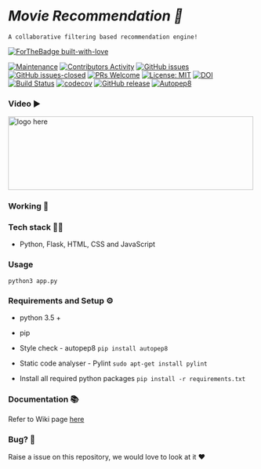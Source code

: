 # <i>Movie Recommendation 🎥 </i>
    A collaborative filtering based recommendation engine!


[![ForTheBadge built-with-love](http://ForTheBadge.com/images/badges/built-with-love.svg)](https://GitHub.com/ssp4all/)



[![Maintenance](https://img.shields.io/badge/Maintained%3F-yes-green.svg)](https://gitHub.com/git-ankit/MovieRecommender/graphs/commit-activity) [![Contributors Activity](https://img.shields.io/github/commit-activity/m/git-ankit/MovieRecommender)](https://github.com/git-ankit/MovieRecommender/pulse) [![GitHub issues](https://img.shields.io/github/issues/git-ankit/MovieRecommender.svg)](https://github.com/git-ankit/MovieRecommender/issues/) [![GitHub issues-closed](https://img.shields.io/github/issues-closed/git-ankit/MovieRecommender.svg)](https://github.com/git-ankit/MovieRecommender/issues?q=is%3Aissue+is%3Aclosed) [![PRs Welcome](https://img.shields.io/badge/PRs-welcome-brightgreen.svg?style=flat-square)](http://makeapullrequest.com) [![License: MIT](https://img.shields.io/badge/License-MIT-red.svg)](https://opensource.org/licenses/MIT) [![DOI](https://zenodo.org/badge/DOI/10.5281/zenodo.4127507.svg)](https://doi.org/10.5281/zenodo.4127507) [![Build Status](https://travis-ci.com/git-ankit/MovieRecommender.svg?branch=master)](https://travis-ci.com/git-ankit/MovieRecommender) [![codecov](https://codecov.io/gh/git-ankit/MovieRecommender/branch/master/graph/badge.svg?token=8K0VL8106C)](undefined) [![GitHub release](https://img.shields.io/github/release/git-ankit/MovieRecommender.svg)](https://GitHub.com/git-ankit/MovieRecommenderreleases/) [![Autopep8](https://img.shields.io/badge/StyleChecker-Autopep8-purple.svg)](https://pypi.org/project/autopep8/) 

### Video ▶️ 

<a  href="https://youtu.be/OSjpryqI1RQ"><img height=150 width=500 alt="logo here" src="https://raw.githubusercontent.com/git-ankit/MovieRecommender/master/asset/group12.png"/></a>

### Working 📱

### Tech stack 👨‍💻
- Python, Flask, HTML, CSS and JavaScript

### Usage
`python3 app.py`

### Requirements and Setup ⚙️

- python 3.5 +
- pip
- Style check  - autopep8
    `pip install autopep8`
- Static code analyser - Pylint
    `sudo apt-get install pylint`

- Install all required python packages
    `pip install -r requirements.txt `

### Documentation 📚
Refer to Wiki page [here](https://github.com/git-ankit/MovieRecommender/wiki/Documentation)


### Bug? 🐛
Raise a issue on this repository, we would love to look at it ❤️